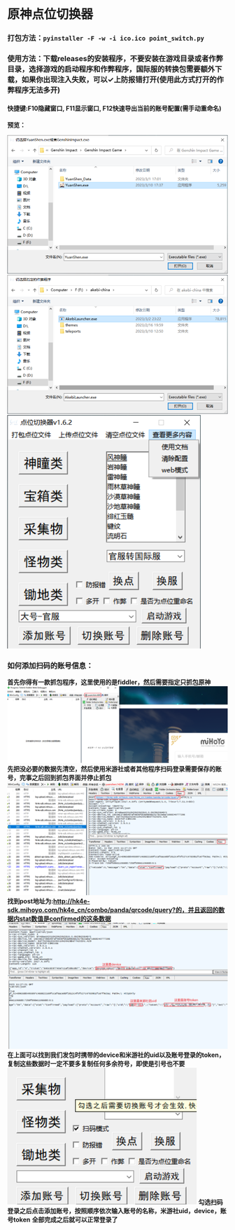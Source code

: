 # 原神点位切换器
### 打包方法：```pyinstaller -F -w -i ico.ico point_switch.py```
### 使用方法：下载releases的安装程序，不要安装在游戏目录或者作弊目录，选择游戏的启动程序和作弊程序，国际服的转换包需要额外下载，如果你出现注入失败，可以✓上防报错打开(使用此方式打开的作弊程序无法多开)
#### 快捷键:F10隐藏窗口, F11显示窗口, F12快速导出当前的账号配置(需手动重命名)
**预览：**

![1](1.png)
![2](2.png)
![3](3.png)

### 如何添加扫码的账号信息：
**首先你得有一款抓包程序，这里使用的是fiddler，然后需要指定只抓包原神**
![4](4.png)
**先把没必要的数据先清空，然后使用米游社或者其他程序扫码登录需要保存的账号，完事之后回到抓包界面并停止抓包**
![5](5.png)
**找到post地址为:http://hk4e-sdk.mihoyo.com/hk4e_cn/combo/panda/qrcode/query?的，并且返回的数据内stat数值是confirmed的这条数据**
![6](6.png)
**在上面可以找到我们发包时携带的device和米游社的uid以及账号登录的token，复制这些数据时一定不要多复制任何多余符号，即使是引号也不要**
![7](7.png)
**勾选扫码登录之后点击添加账号，按照顺序依次输入账号的名称，米游社uid，device，账号token**
**全部完成之后就可以正常登录了**
